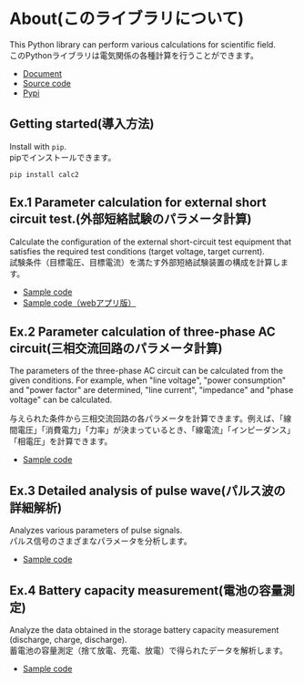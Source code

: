 # About(このライブラリについて)

This Python library can perform various calculations for scientific field.  
このPythonライブラリは電気関係の各種計算を行うことができます。
  
- [Document](https://nishizumi-lab.github.io/libs/python/calc2/docs/html/index.html)
- [Source code](https://github.com/nishizumi-lab/libs/tree/master/python/calc2/calc2/electricity)
- [Pypi](https://pypi.org/project/calc2/)  
 

## Getting started(導入方法)

Install with `pip`.  
pipでインストールできます。

```
pip install calc2
```


## Ex.1 Parameter calculation for external short circuit test.(外部短絡試験のパラメータ計算) 

Calculate the configuration of the external short-circuit test equipment that satisfies the required test conditions (target voltage, target current).  
試験条件（目標電圧、目標電流）を満たす外部短絡試験装置の構成を計算します。  

- [Sample code](https://github.com/nishizumi-lab/libs/blob/master/python/calc2/examples/short_test/sample1.py)
- [Sample code（webアプリ版）](https://github.com/nishizumi-lab/libs/tree/master/python/calc2/examples/short_test_webapp)  

## Ex.2 Parameter calculation of three-phase AC circuit(三相交流回路のパラメータ計算) 

The parameters of the three-phase AC circuit can be calculated from the given conditions. For example, when "line voltage", "power consumption" and "power factor" are determined, "line current", "impedance" and "phase voltage" can be calculated.  

与えられた条件から三相交流回路の各パラメータを計算できます。例えば、「線間電圧」「消費電力」「力率」が決まっているとき、「線電流」「インピーダンス」「相電圧」を計算できます。  

- [Sample code](https://github.com/nishizumi-lab/libs/blob/master/python/calc2/examples/ac3_test/sample1.py)  


## Ex.3 Detailed analysis of pulse wave(パルス波の詳細解析)

Analyzes various parameters of pulse signals.  
パルス信号のさまざまなパラメータを分析します。 
  
- [Sample code](https://github.com/nishizumi-lab/libs/blob/master/python/calc2/examples/pulse_test/sample1.py)    

## Ex.4 Battery capacity measurement(電池の容量測定)

Analyze the data obtained in the storage battery capacity measurement (discharge, charge, discharge).  
蓄電池の容量測定（捨て放電、充電、放電）で得られたデータを解析します。  

- [Sample code](https://github.com/nishizumi-lab/libs/blob/master/python/calc2/examples/battery_capacity_ah/sample1.py)  


